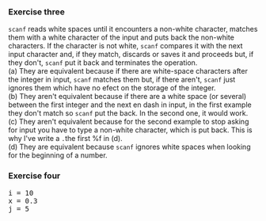 ### Exercise three
 `scanf` reads white spaces until it encounters a non-white character, matches them with a white character of the input and puts back the non-white characters.
 If the character is not white, `scanf` compares it with the next input character and, if they match, discards or saves it and proceeds but, if they don't, `scanf` put it back
 and terminates the operation.\
(a) They are equivalent because if there are white-space characters after the integer in input, `scanf` matches them but, if there aren't, `scanf` just ignores
them which have no efect on the storage of the integer.\
(b) They aren't equivalent because if there are a white space (or several) between the first integer and the next en dash in input, in the first example they don't match so `scanf` put the back.
In the second one, it would work.\
(c) They aren't equivalent because for the second example to stop asking for input you have to type a non-white character, which is put back. This is why I've
write a `.`the first %f in (d).\
(d) They are equivalent because `scanf` ignores white spaces when looking for the beginning of a number.

### Exercise four
<pre>
i = 10
x = 0.3
j = 5
